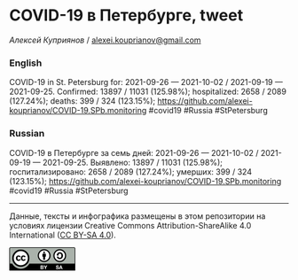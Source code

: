 COVID-19 в Петербурге, tweet
============================

*Алексей Куприянов* /
<a href="mailto:alexei.kouprianov@gmail.com" class="email">alexei.kouprianov@gmail.com</a>

### English

COVID-19 in St. Petersburg for: 2021-09-26 — 2021-10-02 / 2021-09-19 —
2021-09-25. Сonfirmed: 13897 / 11031 (125.98%); hospitalized: 2658 /
2089 (127.24%); deaths: 399 / 324 (123.15%);
<a href="https://github.com/alexei-kouprianov/COVID-19.SPb.monitoring" class="uri">https://github.com/alexei-kouprianov/COVID-19.SPb.monitoring</a>
\#covid19 \#Russia \#StPetersburg

### Russian

COVID-19 в Петербурге за семь дней: 2021-09-26 — 2021-10-02 / 2021-09-19
— 2021-09-25. Выявлено: 13897 / 11031 (125.98%); госпитализировано: 2658
/ 2089 (127.24%); умерших: 399 / 324 (123.15%);
<a href="https://github.com/alexei-kouprianov/COVID-19.SPb.monitoring" class="uri">https://github.com/alexei-kouprianov/COVID-19.SPb.monitoring</a>
\#covid19 \#Russia \#StPetersburg

------------------------------------------------------------------------

Данные, тексты и инфографика размещены в этом репозитории на условиях
лицензии Creative Commons Attribution-ShareAlike 4.0 International ([CC
BY-SA 4.0](https://creativecommons.org/licenses/by-sa/4.0/)).

![](../misc/CC-BY-SA-icon.png "CC-BY-SA")
